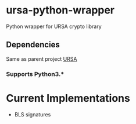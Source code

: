 # ursa-python-wrapper

Python wrapper for URSA crypto library

## Dependencies 

Same as parent project [URSA](https://github.com/hyperledger/ursa/blob/master/docs/build-environment.md)


### Supports Python3.*

# Current Implementations 

* BLS signatures 

